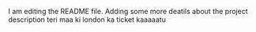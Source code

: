 I am editing the README file. Adding some more deatils about the project description
teri maa ki london ka ticket kaaaaatu
